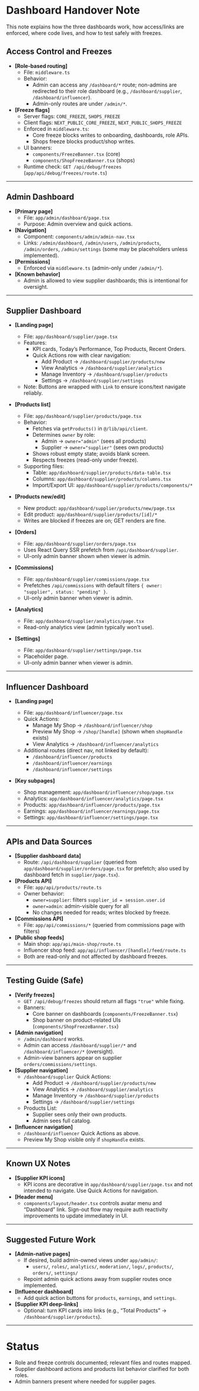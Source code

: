 # Dashboard Handover Note

This note explains how the three dashboards work, how access/links are enforced, where code lives, and how to test safely with freezes.

## Access Control and Freezes

- **[Role-based routing]**
  - File: `middleware.ts`
  - Behavior:
    - Admin can access any `/dashboard/*` route; non-admins are redirected to their role dashboard (e.g., `/dashboard/supplier`, `/dashboard/influencer`).
    - Admin-only routes are under `/admin/*`.
- **[Freeze flags]**
  - Server flags: `CORE_FREEZE`, `SHOPS_FREEZE`
  - Client flags: `NEXT_PUBLIC_CORE_FREEZE`, `NEXT_PUBLIC_SHOPS_FREEZE`
  - Enforced in `middleware.ts`:
    - Core freeze blocks writes to onboarding, dashboards, role APIs.
    - Shops freeze blocks product/shop writes.
  - UI banners:
    - `components/FreezeBanner.tsx` (core)
    - `components/ShopFreezeBanner.tsx` (shops)
  - Runtime check: `GET /api/debug/freezes` (`app/api/debug/freezes/route.ts`)

---

## Admin Dashboard

- **[Primary page]**
  - File: `app/admin/dashboard/page.tsx`
  - Purpose: Admin overview and quick actions.
- **[Navigation]**
  - Component: `components/admin/admin-nav.tsx`
  - Links: `/admin/dashboard`, `/admin/users`, `/admin/products`, `/admin/orders`, `/admin/settings` (some may be placeholders unless implemented).
- **[Permissions]**
  - Enforced via `middleware.ts` (admin-only under `/admin/*`).
- **[Known behavior]**
  - Admin is allowed to view supplier dashboards; this is intentional for oversight.

---

## Supplier Dashboard

- **[Landing page]**
  - File: `app/dashboard/supplier/page.tsx`
  - Features:
    - KPI cards, Today’s Performance, Top Products, Recent Orders.
    - Quick Actions row with clear navigation:
      - Add Product → `/dashboard/supplier/products/new`
      - View Analytics → `/dashboard/supplier/analytics`
      - Manage Inventory → `/dashboard/supplier/products`
      - Settings → `/dashboard/supplier/settings`
  - Note: Buttons are wrapped with `Link` to ensure icons/text navigate reliably.

- **[Products list]**
  - File: `app/dashboard/supplier/products/page.tsx`
  - Behavior:
    - Fetches via `getProducts()` in `@/lib/api/client`.
    - Determines `owner` by role:
      - Admin → `owner="admin"` (sees all products)
      - Supplier → `owner="supplier"` (sees own products)
    - Shows robust empty state; avoids blank screen.
    - Respects freezes (read-only under freeze).
  - Supporting files:
    - Table: `app/dashboard/supplier/products/data-table.tsx`
    - Columns: `app/dashboard/supplier/products/columns.tsx`
    - Import/Export UI: `app/dashboard/supplier/products/components/*`

- **[Products new/edit]**
  - New product: `app/dashboard/supplier/products/new/page.tsx`
  - Edit product: `app/dashboard/supplier/products/[id]/*`
  - Writes are blocked if freezes are on; GET renders are fine.

- **[Orders]**
  - File: `app/dashboard/supplier/orders/page.tsx`
  - Uses React Query SSR prefetch from `/api/dashboard/supplier`.
  - UI-only admin banner shown when viewer is admin.

- **[Commissions]**
  - File: `app/dashboard/supplier/commissions/page.tsx`
  - Prefetches `/api/commissions` with default filters `{ owner: "supplier", status: "pending" }`.
  - UI-only admin banner when viewer is admin.

- **[Analytics]**
  - File: `app/dashboard/supplier/analytics/page.tsx`
  - Read-only analytics view (admin typically won’t use).

- **[Settings]**
  - File: `app/dashboard/supplier/settings/page.tsx`
  - Placeholder page.
  - UI-only admin banner when viewer is admin.

---

## Influencer Dashboard

- **[Landing page]**
  - File: `app/dashboard/influencer/page.tsx`
  - Quick Actions:
    - Manage My Shop → `/dashboard/influencer/shop`
    - Preview My Shop → `/shop/[handle]` (shown when `shopHandle` exists)
    - View Analytics → `/dashboard/influencer/analytics`
  - Additional routes (direct nav, not linked by default):
    - `/dashboard/influencer/products`
    - `/dashboard/influencer/earnings`
    - `/dashboard/influencer/settings`

- **[Key subpages]**
  - Shop management: `app/dashboard/influencer/shop/page.tsx`
  - Analytics: `app/dashboard/influencer/analytics/page.tsx`
  - Products: `app/dashboard/influencer/products/page.tsx`
  - Earnings: `app/dashboard/influencer/earnings/page.tsx`
  - Settings: `app/dashboard/influencer/settings/page.tsx`

---

## APIs and Data Sources

- **[Supplier dashboard data]**
  - Route: `/api/dashboard/supplier` (queried from `app/dashboard/supplier/orders/page.tsx` for prefetch; also used by dashboard fetch in `supplier/page.tsx`).
- **[Products API]**
  - File: `app/api/products/route.ts`
  - Owner behavior:
    - `owner=supplier`: filters `supplier_id = session.user.id`
    - `owner=admin`: admin-visible query for all
    - No changes needed for reads; writes blocked by freeze.
- **[Commissions API]**
  - File: `app/api/commissions/*` (queried from commissions page with filters)
- **[Public shop feeds]**
  - Main shop: `app/api/main-shop/route.ts`
  - Influencer shop feed: `app/api/influencer/[handle]/feed/route.ts`
  - Both are read-only and not affected by dashboard freezes.

---

## Testing Guide (Safe)

- **[Verify freezes]**
  - `GET /api/debug/freezes` should return all flags `"true"` while fixing.
  - Banners:
    - Core banner on dashboards (`components/FreezeBanner.tsx`)
    - Shop banner on product-related UIs (`components/ShopFreezeBanner.tsx`)
- **[Admin navigation]**
  - `/admin/dashboard` works.
  - Admin can access `/dashboard/supplier/*` and `/dashboard/influencer/*` (oversight).
  - Admin-view banners appear on supplier `orders/commissions/settings`.
- **[Supplier navigation]**
  - `/dashboard/supplier` Quick Actions:
    - Add Product → `/dashboard/supplier/products/new`
    - View Analytics → `/dashboard/supplier/analytics`
    - Manage Inventory → `/dashboard/supplier/products`
    - Settings → `/dashboard/supplier/settings`
  - Products List:
    - Supplier sees only their own products.
    - Admin sees full catalog.
- **[Influencer navigation]**
  - `/dashboard/influencer` Quick Actions as above.
  - Preview My Shop visible only if `shopHandle` exists.

---

## Known UX Notes

- **[Supplier KPI icons]**
  - KPI icons are decorative in `app/dashboard/supplier/page.tsx` and not intended to navigate. Use Quick Actions for navigation.
- **[Header menu]**
  - `components/layout/header.tsx` controls avatar menu and “Dashboard” link. Sign-out flow may require auth reactivity improvements to update immediately in UI.

---

## Suggested Future Work

- **[Admin-native pages]**
  - If desired, build admin-owned views under `app/admin/`:
    - `users/`, `roles/`, `analytics/`, `moderation/`, `logs/`, `products/`, `orders/`, `settings/`
  - Repoint admin quick actions away from supplier routes once implemented.
- **[Influencer dashboard]**
  - Add quick action buttons for `products`, `earnings`, and `settings`.
- **[Supplier KPI deep-links]**
  - Optional: turn KPI cards into links (e.g., “Total Products” → `/dashboard/supplier/products`).

---

# Status

- Role and freeze controls documented; relevant files and routes mapped.
- Supplier dashboard actions and products list behavior clarified for both roles.
- Admin banners present where needed for supplier pages.

